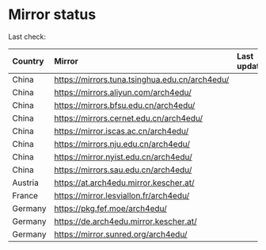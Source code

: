 <script src="./time.js"></script>
# Mirror status
Last check: <script type="text/javascript">localize(1704976482.448266);</script>

|Country|Mirror|Last update|
|:------|:-----|:----------|
|China|https://mirrors.tuna.tsinghua.edu.cn/arch4edu/|<script type="text/javascript">localize(1704954686);</script>|
|China|https://mirrors.aliyun.com/arch4edu/|<script type="text/javascript">localize(1704954686);</script>|
|China|https://mirrors.bfsu.edu.cn/arch4edu/|<script type="text/javascript">localize(1704954686);</script>|
|China|https://mirrors.cernet.edu.cn/arch4edu/|<script type="text/javascript">localize(1704954686);</script>|
|China|https://mirror.iscas.ac.cn/arch4edu/|<script type="text/javascript">localize(1704954686);</script>|
|China|https://mirrors.nju.edu.cn/arch4edu/|<script type="text/javascript">localize(1704911652);</script>|
|China|https://mirror.nyist.edu.cn/arch4edu/|<script type="text/javascript">localize(1704954686);</script>|
|China|https://mirrors.sau.edu.cn/arch4edu/|<script type="text/javascript">localize(1704911652);</script>|
|Austria|https://at.arch4edu.mirror.kescher.at/|<script type="text/javascript">localize(1704954686);</script>|
|France|https://mirror.lesviallon.fr/arch4edu/|<script type="text/javascript">localize(1704911652);</script>|
|Germany|https://pkg.fef.moe/arch4edu/|<script type="text/javascript">localize(1704954686);</script>|
|Germany|https://de.arch4edu.mirror.kescher.at/|<script type="text/javascript">localize(1704954686);</script>|
|Germany|https://mirror.sunred.org/arch4edu/|<script type="text/javascript">localize(1704954686);</script>|

<script src="./tablefilter/tablefilter.js"></script>
<script src="./table.js"></script>